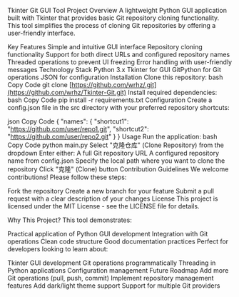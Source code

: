 Tkinter Git GUI Tool
Project Overview
A lightweight Python GUI application built with Tkinter that provides basic Git repository cloning functionality. This tool simplifies the process of cloning Git repositories by offering a user-friendly interface.

Key Features
Simple and intuitive GUI interface
Repository cloning functionality
Support for both direct URLs and configured repository names
Threaded operations to prevent UI freezing
Error handling with user-friendly messages
Technology Stack
Python 3.x
Tkinter for GUI
GitPython for Git operations
JSON for configuration
Installation
Clone this repository:
bash
Copy Code
git clone [https://github.com/wrhz/.git](https://github.com/wrhz/Tkinter-Git.git)
Install required dependencies:
bash
Copy Code
pip install -r requirements.txt
Configuration
Create a config.json file in the src directory with your preferred repository shortcuts:

json
Copy Code
{
  "names": {
    "shortcut1": "https://github.com/user/repo1.git",
    "shortcut2": "https://github.com/user/repo2.git"
  }
}
Usage
Run the application:
bash
Copy Code
python main.py
Select "克隆仓库" (Clone Repository) from the dropdown
Enter either:
A full Git repository URL
A configured repository name from config.json
Specify the local path where you want to clone the repository
Click "克隆" (Clone) button
Contribution Guidelines
We welcome contributions! Please follow these steps:

Fork the repository
Create a new branch for your feature
Submit a pull request with a clear description of your changes
License
This project is licensed under the MIT License - see the LICENSE file for details.

Why This Project?
This tool demonstrates:

Practical application of Python GUI development
Integration with Git operations
Clean code structure
Good documentation practices
Perfect for developers looking to learn about:

Tkinter GUI development
Git operations programmatically
Threading in Python applications
Configuration management
Future Roadmap
Add more Git operations (pull, push, commit)
Implement repository management features
Add dark/light theme support
Support for multiple Git providers
